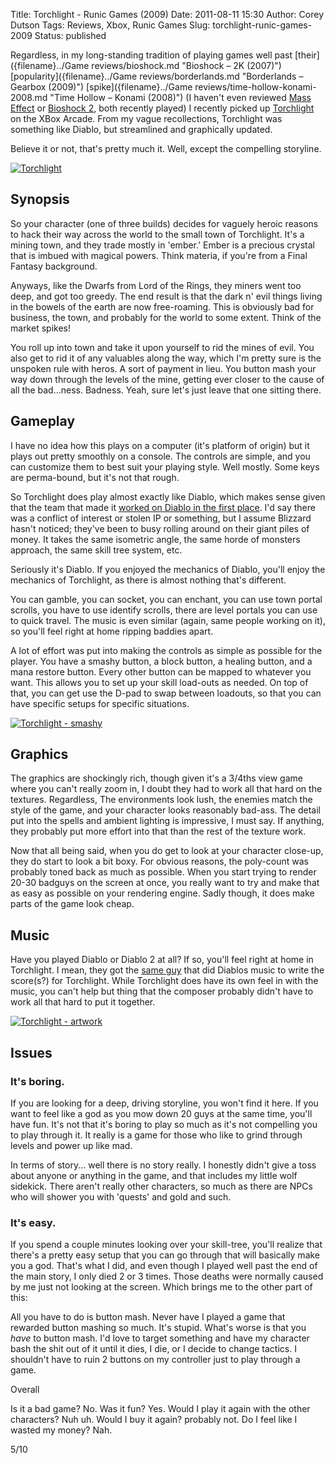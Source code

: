 Title: Torchlight - Runic Games (2009)
Date: 2011-08-11 15:30
Author: Corey Dutson
Tags: Reviews, Xbox, Runic Games
Slug: torchlight-runic-games-2009
Status: published

Regardless, in my long-standing tradition of playing games well past
[their]({filename}../Game reviews/bioshock.md "Bioshock – 2K (2007)")
[popularity]({filename}../Game reviews/borderlands.md "Borderlands – Gearbox (2009)")
[spike]({filename}../Game reviews/time-hollow-konami-2008.md "Time Hollow – Konami (2008)") (I
haven't even reviewed [Mass Effect](http://www.amazon.co.uk/gp/product/B004TG5PA6/ref=as_li_ss_tl?ie=UTF8&tag=walofscr-21&linkCode=as2&camp=1634&creative=19450&creativeASIN=B004TG5PA6 "amazon.co.uk - Mass Effect (XBox 360)")
or [Bioshock 2](http://www.amazon.co.uk/gp/product/B002PY7J6C/ref=as_li_ss_tl?ie=UTF8&tag=walofscr-21&linkCode=as2&camp=1634&creative=19450&creativeASIN=B002PY7J6C "amazon.co.uk - Bioshock 2 (XBox 360)"),
both recently played) I recently picked up
[Torchlight](http://marketplace.xbox.com/en-GB/Product/Torchlight/66acd000-77fe-1000-9115-d80258410a7e "Xbox.com - Torchlight")
on the XBox Arcade. From my vague recollections, Torchlight was
something like Diablo, but streamlined and graphically updated.

Believe it or not, that's pretty much it. Well, except the compelling
storyline.


<!-- PELICAN_END_SUMMARY -->
[![](http://wallofscribbles.com/wp-content/uploads/2011/06/Torchlight-410x245.jpg "Torchlight")](http://wallofscribbles.com/wp-content/uploads/2011/06/Torchlight.jpg)

Synopsis
--------

So your character (one of three builds) decides for vaguely heroic
reasons to hack their way across the world to the small town of
Torchlight. It's a mining town, and they trade mostly in 'ember.' Ember
is a precious crystal that is imbued with magical powers. Think materia,
if you're from a Final Fantasy background.

Anyways, like the Dwarfs from Lord of the Rings, they miners went too
deep, and got too greedy. The end result is that the dark n' evil things
living in the bowels of the earth are now free-roaming. This is
obviously bad for business, the town, and probably for the world to some
extent. Think of the market spikes!

You roll up into town and take it upon yourself to rid the mines of
evil. You also get to rid it of any valuables along the way, which I'm
pretty sure is the unspoken rule with heros. A sort of payment
in lieu. You button mash your way down through the levels of the mine,
getting ever closer to the cause of all the bad...ness. Badness. Yeah,
sure let's just leave that one sitting there.

Gameplay
--------

I have no idea how this plays on a computer (it's platform of origin)
but it plays out pretty smoothly on a console. The controls are simple,
and you can customize them to best suit your playing style. Well mostly.
Some keys are perma-bound, but it's not that rough.

So Torchlight does play almost exactly like Diablo, which makes sense
given that the team that made it [worked on Diablo in the first
place](http://en.wikipedia.org/wiki/Torchlight "Wikipedia - Torchlight").
I'd say there was a conflict of interest or stolen IP or something, but
I assume Blizzard hasn't noticed; they've been to busy rolling around on
their giant piles of money. It takes the same isometric angle, the
same horde of monsters approach, the same skill tree system, etc.

Seriously it's Diablo. If you enjoyed the mechanics of Diablo, you'll
enjoy the mechanics of Torchlight, as there is almost nothing that's
different.

You can gamble, you can socket, you can enchant, you can use town portal
scrolls, you have to use identify scrolls, there are level portals you
can use to quick travel. The music is even similar (again, same people
working on it), so you'll feel right at home ripping baddies apart.

A lot of effort was put into making the controls as simple as possible
for the player. You have a smashy button, a block button, a healing
button, and a mana restore button. Every other button can be mapped to
whatever you want. This allows you to set up your skill load-outs as
needed. On top of that, you can get use the D-pad to swap between
loadouts, so that you can have specific setups for specific situations.

[![](http://wallofscribbles.com/wp-content/uploads/2011/06/smashy-410x256.jpg "Torchlight - smashy")](http://wallofscribbles.com/wp-content/uploads/2011/06/smashy.jpg)

Graphics
--------

The graphics are shockingly rich, though given it's a 3/4ths view game
where you can't really zoom in, I doubt they had to work all that hard
on the textures. Regardless, The environments look lush, the enemies
match the style of the game, and your character looks reasonably
bad-ass. The detail put into the spells and ambient lighting is
impressive, I must say. If anything, they probably put more effort into
that than the rest of the texture work.

Now that all being said, when you do get to look at your character
close-up, they do start to look a bit boxy. For obvious reasons, the
poly-count was probably toned back as much as possible. When you start
trying to render 20-30 badguys on the screen at once, you really want to
try and make that as easy as possible on your rendering engine. Sadly
though, it does make parts of the game look cheap.

Music
-----

Have you played Diablo or Diablo 2 at all? If so, you'll feel right at
home in Torchlight. I mean, they got the [same
guy](http://en.wikipedia.org/wiki/Matt_Uelmen "Wikipedia - Matt Uelmen")
that did Diablos music to write the score(s?) for Torchlight. While
Torchlight does have its own feel in with the music, you can't help but
thing that the composer probably didn't have to work all that hard to
put it together.

[![](http://wallofscribbles.com/wp-content/uploads/2011/06/artwork-410x307.jpg "Torchlight - artwork")](http://wallofscribbles.com/wp-content/uploads/2011/06/artwork.jpg)

Issues
------

### It's boring.

If you are looking for a deep, driving storyline, you won't find it
here. If you want to feel like a god as you mow down 20 guys at the same
time, you'll have fun. It's not that it's boring to play so much as it's
not compelling you to play through it. It really is a game for those who
like to grind through levels and power up like mad.

In terms of story... well there is no story really. I honestly didn't
give a toss about anyone or anything in the game, and that includes my
little wolf sidekick. There aren't really other characters, so much as
there are NPCs who will shower you with 'quests' and gold and such.

### It's easy.

If you spend a couple minutes looking over your skill-tree, you'll
realize that there's a pretty easy setup that you can go through that
will basically make you a god. That's what I did, and even though I
played well past the end of the main story, I only died 2 or 3 times.
Those deaths were normally caused by me just not looking at the screen.
Which brings me to the other part of this:

All you have to do is button mash. Never have I played a game that
rewarded button mashing so much. It's stupid. What's worse is that you
*have* to button mash. I'd love to target something and have my
character bash the shit out of it until it dies, I die, or I decide to
change tactics. I shouldn't have to ruin 2 buttons on my controller just
to play through a game.

Overall

Is it a bad game? No. Was it fun? Yes. Would I play it again with the
other characters? Nuh uh. Would I buy it again? probably not. Do I feel
like I wasted my money? Nah.

5/10
